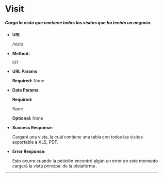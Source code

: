 # **Visit**

##### Carga la vista que contiene todas las visitas que ha tenido un negocio.

* **URL**

  /visit/

* **Method:**

  `GET`
  
*  **URL Params**

   **Required:**
    None
 
* **Data Params**
    
    **Required:**
    
    None

    **Optional:**
    None
        
* **Success Response:**

    Cargará una vista, la cuál contiene una tabla con todas las visitas exportable a XLS, PDF.
        
* **Error Response:**

    Esto ocurre cuando la petición encontró algún un error  en este momento cargará la vista principal de la plataforma .

***